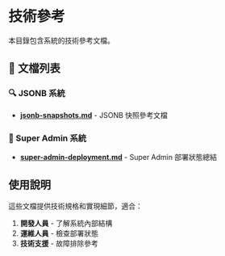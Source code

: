 # 技術參考

本目錄包含系統的技術參考文檔。

## 📖 文檔列表

### 🔍 JSONB 系統
- **[jsonb-snapshots.md](jsonb-snapshots.md)** - JSONB 快照參考文檔

### 🔐 Super Admin 系統
- **[super-admin-deployment.md](super-admin-deployment.md)** - Super Admin 部署狀態總結

## 使用說明

這些文檔提供技術規格和實現細節，適合：

1. **開發人員** - 了解系統內部結構
2. **運維人員** - 檢查部署狀態
3. **技術支援** - 故障排除參考